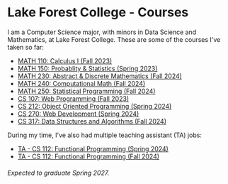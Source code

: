 # Lake Forest College - Courses

I am a Computer Science major, with minors in Data Science and Mathematics, at Lake Forest College. These are some of the courses I've taken so far:

- [MATH 110: Calculus I (Fall 2023)](https://github.com/SepehrAkbari/LFC-courses/tree/main/MATH-110)
- [MATH 150: Probablity & Statistics (Spring 2023)](https://github.com/SepehrAkbari/LFC-courses/tree/main/MATH-150)
- [MATH 230: Abstract & Discrete Mathematics (Fall 2024)](https://github.com/SepehrAkbari/LFC-courses/tree/main/MATH-230)
- [MATH 240: Computational Math (Fall 2024)](https://github.com/SepehrAkbari/LFC-courses/tree/main/CSCI-240)
- [MATH 250: Statistical Programming (Fall 2024)](https://github.com/SepehrAkbari/LFC-courses/tree/main/MATH-250)
- [CS 107: Web Programming (Fall 2023)](https://github.com/SepehrAkbari/LFC-courses/tree/main/CSCI-107)
- [CS 212: Object Oriented Programming (Spring 2024)](https://github.com/SepehrAkbari/LFC-courses/tree/main/CSCI-212)
- [CS 270: Web Development (Spring 2024)](https://github.com/SepehrAkbari/LFC-courses/tree/main/CSCI-270)
- [CS 317: Data Structures and Algorithms (Fall 2024)](https://github.com/SepehrAkbari/LFC-courses/tree/main/CSCI-317)

During my time, I've also had multiple teaching assistant (TA) jobs:

- [TA - CS 112: Functional Programming (Spring 2024)](https://github.com/SepehrAkbari/LFC-courses/tree/main/Teaching%20Assistant/TA-112-Fall2024)
- [TA - CS 112: Functional Programming (Fall 2024)](https://github.com/SepehrAkbari/LFC-courses/tree/main/Teaching%20Assistant/TA-112-Spring2024)

###### Expected to graduate Spring 2027.
